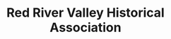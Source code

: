 ---
layout: repo
title: "Red River Valley Historical Association"
id: 24304
permalink: repos/24304/
---